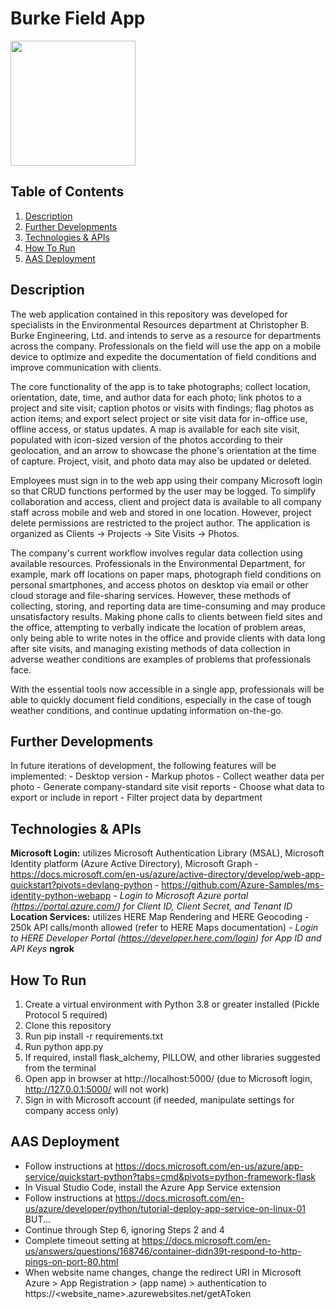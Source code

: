 # Burke Field App

<img src="Field_App_Demo.gif" width=200><br>

## Table of Contents
1. [Description](#Description)
2. [Further Developments](#Further-Developments)
3. [Technologies & APIs](#Technologies-&-APIs)
4. [How To Run](#How-To-Run)
5. [AAS Deployment](#AAS-Deployment)

## Description
The web application contained in this repository was developed for specialists in the Environmental Resources department at Christopher B. Burke Engineering, Ltd. and intends to serve as a resource for departments across the company. Professionals on the field will use the app on a mobile device to optimize and expedite the documentation of field conditions and improve communication with clients. 

The core functionality of the app is to take photographs; collect location, orientation, date, time, and author data for each photo; link photos to a project and site visit; caption photos or visits with findings; flag photos as action items; and export select project or site visit data for in-office use, offline access, or status updates. A map is available for each site visit, populated with icon-sized version of the photos according to their geolocation, and an arrow to showcase the phone's orientation at the time of capture. Project, visit, and photo data may also be updated or deleted. 

Employees must sign in to the web app using their company Microsoft login so that CRUD functions performed by the user may be logged. To simplify collaboration and access, client and project data is available to all company staff across mobile and web and stored in one location. However, project delete permissions are restricted to the project author. The application is organized as Clients -> Projects -> Site Visits -> Photos. 

The company's current workflow involves regular data collection using available resources. Professionals in the Environmental Department, for example, mark off locations on paper maps, photograph field conditions on personal smartphones, and access photos on desktop via email or other cloud storage and file-sharing services. However, these methods of collecting, storing, and reporting data are time-consuming and may produce unsatisfactory results. Making phone calls to clients between field sites and the office, attempting to verbally indicate the location of problem areas, only being able to write notes in the office and provide clients with data long after site visits, and managing existing methods of data collection in adverse weather conditions are examples of problems that professionals face. 

With the essential tools now accessible in a single app, professionals will be able to quickly document field conditions, especially in the case of tough weather conditions, and continue updating information on-the-go.

## Further Developments
In future iterations of development, the following features will be implemented:
    - Desktop version
    - Markup photos
    - Collect weather data per photo
    - Generate company-standard site visit reports
    - Choose what data to export or include in report
    - Filter project data by department

## Technologies & APIs
**Microsoft Login:** utilizes Microsoft Authentication Library (MSAL), Microsoft Identity platform (Azure Active Directory), Microsoft Graph
    - https://docs.microsoft.com/en-us/azure/active-directory/develop/web-app-quickstart?pivots=devlang-python
    - https://github.com/Azure-Samples/ms-identity-python-webapp
    - *Login to Microsoft Azure portal (https://portal.azure.com/) for Client ID, Client Secret, and Tenant ID*
**Location Services:** utilizes HERE Map Rendering and HERE Geocoding
    - 250k API calls/month allowed (refer to HERE Maps documentation)
    - *Login to HERE Developer Portal (https://developer.here.com/login) for App ID and API Keys*
**ngrok**

## How To Run
1. Create a virtual environment with Python 3.8 or greater installed (Pickle Protocol 5 required)
2. Clone this repository
3. Run pip install -r requirements.txt
4. Run python app.py
5. If required, install flask_alchemy, PILLOW, and other libraries suggested from the terminal
6. Open app in browser at http://localhost:5000/ (due to Microsoft login, http://127.0.0.1:5000/ will not work)
7. Sign in with Microsoft account (if needed, manipulate settings for company access only)

## AAS Deployment
- Follow instructions at https://docs.microsoft.com/en-us/azure/app-service/quickstart-python?tabs=cmd&pivots=python-framework-flask
- In Visual Studio Code, install the Azure App Service extension
- Follow instructions at https://docs.microsoft.com/en-us/azure/developer/python/tutorial-deploy-app-service-on-linux-01 BUT...
- Continue through Step 6, ignoring Steps 2 and 4
- Complete timeout setting at https://docs.microsoft.com/en-us/answers/questions/168746/container-didn39t-respond-to-http-pings-on-port-80.html
- When website name changes, change the redirect URI in Microsoft Azure > App Registration > (app name) > authentication to https://<website_name>.azurewebsites.net/getAToken
